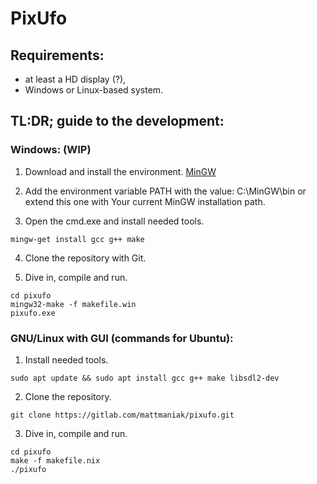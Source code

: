 # PixUfo
## Requirements:
- at least a HD display (?),
- Windows or Linux-based system.

## TL:DR; guide to the development:
### Windows: (WIP)
1. Download and install the environment.
[MinGW](mingw.org)

2. Add the environment variable PATH with the value: C:\MinGW\bin or extend this
one with Your current MinGW installation path.

3. Open the cmd.exe and install needed tools.
```
mingw-get install gcc g++ make
```
4. Clone the repository with Git.

5. Dive in, compile and run.
```
cd pixufo
mingw32-make -f makefile.win
pixufo.exe
```

### GNU/Linux with GUI (commands for Ubuntu):
1. Install needed tools.
```
sudo apt update && sudo apt install gcc g++ make libsdl2-dev
```
2. Clone the repository.
```
git clone https://gitlab.com/mattmaniak/pixufo.git
```
3. Dive in, compile and run.
```
cd pixufo
make -f makefile.nix
./pixufo
```

